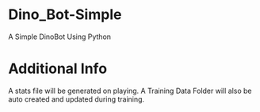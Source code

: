 # Dino_Bot-Simple
A Simple DinoBot Using Python

# Additional Info
A stats file will be generated on playing.
A Training Data Folder will also be auto created and updated during training.
